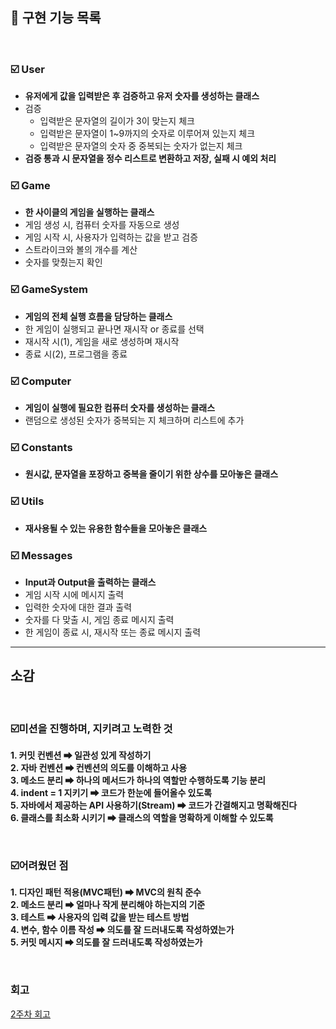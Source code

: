 ## 🚀 구현 기능 목록 
<br>



### ☑️  User
- **유저에게 값을 입력받은 후 검증하고 유저 숫자를 생성하는 클래스**
- 검증
  - 입력받은 문자열의 길이가 3이 맞는지 체크
  - 입력받은 문자열이 1~9까지의 숫자로 이루어져 있는지 체크
  - 입력받은 문자열의 숫자 중 중복되는 숫자가 없는지 체크
- **검증 통과 시 문자열을 정수 리스트로 변환하고 저장, 실패 시 예외 처리**

### ☑️  Game

- **한 사이클의 게임을 실행하는 클래스**
- 게임 생성 시, 컴퓨터 숫자를 자동으로 생성
- 게임 시작 시, 사용자가 입력하는 값을 받고 검증
- 스트라이크와 볼의 개수를 계산
- 숫자를 맞췄는지 확인

### ☑️  GameSystem

- **게임의 전체 실행 흐름을 담당하는 클래스**
- 한 게임이 실행되고 끝나면 재시작 or 종료를 선택
- 재시작 시(1), 게임을 새로 생성하며 재시작
- 종료 시(2), 프로그램을 종료


### ☑️  Computer

- **게임이 실행에 필요한 컴퓨터 숫자를 생성하는 클래스**
- 랜덤으로 생성된 숫자가 중복되는 지 체크하며 리스트에 추가


### ☑️  Constants

- **원시값, 문자열을 포장하고 중복을 줄이기 위한 상수를 모아놓은 클래스**

### ☑️  Utils

- **재사용될 수 있는 유용한 함수들을 모아놓은 클래스**

### ☑️  Messages

- **Input과 Output을 출력하는 클래스**
- 게임 시작 시에 메시지 출력
- 입력한 숫자에 대한 결과 출력
- 숫자를 다 맞출 시, 게임 종료 메시지 출력
- 한 게임이 종료 시, 재시작 또는 종료 메시지 출력


---


## 소감

<br>

### ☑️미션을 진행하며, 지키려고 노력한 것

**1. 커밋 컨벤션 ➡ 일관성 있게 작성하기**  
**2. 자바 컨벤션 ➡ 컨벤션의 의도를 이해하고 사용**  
**3. 메소드 분리 ➡ 하나의 메서드가 하나의 역할만 수행하도록 기능 분리**  
**4. indent = 1 지키기 ➡ 코드가 한눈에 들어올수 있도록**  
**5. 자바에서 제공하는 API 사용하기(Stream) ➡ 코드가 간결해지고 명확해진다**   
**6. 클래스를 최소화 시키기 ➡ 클래스의 역할을 명확하게 이해할 수 있도록** 

<br>

### ☑️어려웠던 점
**1. 디자인 패턴 적용(MVC패턴) ➡ MVC의 원칙 준수**  
**2. 메소드 분리 ➡ 얼마나 작게 분리해야 하는지의 기준**   
**3. 테스트 ➡ 사용자의 입력 값을 받는 테스트 방법**   
**4. 변수, 함수 이름 작성 ➡ 의도를 잘 드러내도록 작성하였는가**    
**5. 커밋 메시지 ➡ 의도를 잘 드러내도록 작성하였는가**      

<br>

### 회고
[2주차 회고](https://acg6138.tistory.com/18)